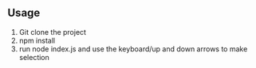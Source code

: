 ## Usage
1. Git clone the project
2. npm install
3. run node index.js and use the keyboard/up and down arrows to make selection
